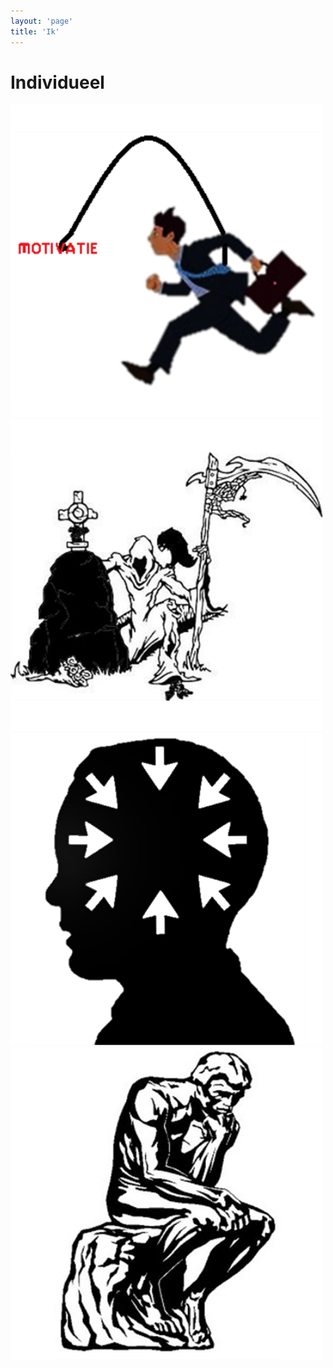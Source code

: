 ```yaml
---
layout: 'page'
title: 'Ik'
---
```

<h1>Individueel</h1>
<a id="random-quote-motivatie" class="random-quote" href="#">
	<img src="images/motivatie.png" height="500" width="500" alt="Ik" />
</a>
<a id="random-quote-expiratie" class="random-quote" href="#">
	<img src="images/expiratie.png" height="500" width="500" alt="Wij" />
</a>
<a id="random-quote-introvertie" class="random-quote" href="#">
	<img src="images/introvertie.png" height="500" width="500" alt="Ik" />
</a>
<a id="random-quote-filosofie" class="random-quote" href="#">
	<img src="images/filosofie.png" height="500" width="500" alt="Wij" />
</a>
